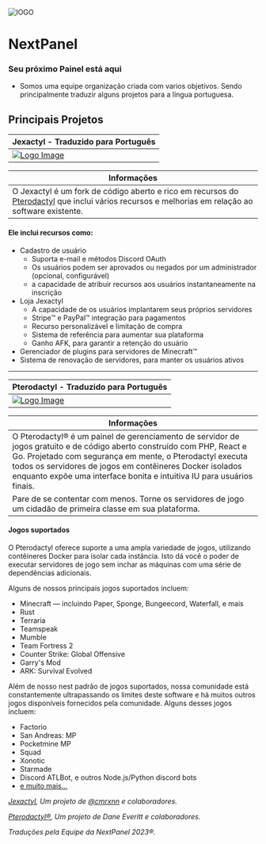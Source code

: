 ![lOGO](https://raw.githubusercontent.com/Next-Panel/.github/main/profile/gif/baner.gif)

# NextPanel

### Seu próximo Painel está aqui
- Somos uma equipe organização criada com varios objetivos. Sendo principalmente traduzir alguns projetos para a língua portuguesa.


## Principais Projetos


| Jexactyl - Traduzido para Português |
|--------------------------------------------------------------------------------------------------------------------------------------------------|
|[![Logo Image](https://raw.githubusercontent.com/Next-Panel/.github/main/profile/image/jexactyl-banner.jpeg)](https://jexactylbrasil.ml)|

| Informações |
|-------------------------------------|
| O Jexactyl é um fork de código aberto e rico em recursos do [Pterodactyl](https://pterodactyl.io) que inclui vários recursos e melhorias em relação ao software existente.|

#### Ele inclui recursos como:
- Cadastro de usuário
   - Suporta e-mail e métodos Discord OAuth
   - Os usuários podem ser aprovados ou negados por um administrador (opcional, configurável)
   - a capacidade de atribuir recursos aos usuários instantaneamente na inscrição
- Loja Jexactyl
   - A capacidade de os usuários implantarem seus próprios servidores
   - Stripe:tm: e PayPal:tm: integração para pagamentos
   - Recurso personalizável e limitação de compra
   - Sistema de referência para aumentar sua plataforma
   - Ganho AFK, para garantir a retenção do usuário
- Gerenciador de plugins para servidores  de Minecraft:tm: 
- Sistema de renovação de servidores, para manter os usuários ativos


***

| Pterodactyl - Traduzido para Português |
|--------------------------------------------------------------------------------------------------|
|[![Logo Image](https://cdn.pterodactyl.io/logos/new/pterodactyl_logo.png)](https://pterodactyl.io)|

| Informações |
|-------------------------------------|
|O Pterodactyl® é um painel de gerenciamento de servidor de jogos gratuito e de código aberto construído com PHP, React e Go. Projetado com segurança em mente, o Pterodactyl executa todos os servidores de jogos em contêineres Docker isolados enquanto expõe uma interface bonita e intuitiva IU para usuários finais.
Pare de se contentar com menos. Torne os servidores de jogo um cidadão de primeira classe em sua plataforma.|

#### Jogos suportados

O Pterodactyl oferece suporte a uma ampla variedade de jogos, utilizando contêineres Docker para isolar cada instância. Isto dá
você o poder de executar servidores de jogo sem inchar as máquinas com uma série de dependências adicionais.

Alguns de nossos principais jogos suportados incluem:

* Minecraft — incluindo Paper, Sponge, Bungeecord, Waterfall, e mais
* Rust
* Terraria
* Teamspeak
* Mumble
* Team Fortress 2
* Counter Strike: Global Offensive
* Garry's Mod
* ARK: Survival Evolved

Além de nosso nest padrão de jogos suportados, nossa comunidade está constantemente ultrapassando os limites deste software
e há muitos outros jogos disponíveis fornecidos pela comunidade. Alguns desses jogos incluem:

* Factorio
* San Andreas: MP
* Pocketmine MP
* Squad
* Xonotic
* Starmade
* Discord ATLBot, e outros Node.js/Python discord bots
* [e muito mais...](https://github.com/parkervcp/eggs)

*[Jexactyl](https://jexactyl.com), Um projeto de [@cmrxnn](https://github.com/cmrxnn) e colaboradores.*

*[Pterodactyl®](https://pterodactyl.io), Um projeto de Dane Everitt e colaboradores.*

*Traduções pela Equipe da NextPanel 2023®.*
